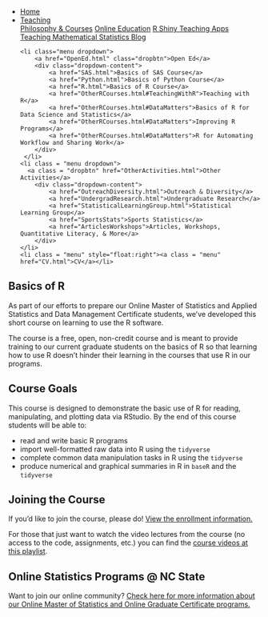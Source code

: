
<head>
  <link rel="stylesheet" href="../css/styles.css">
</head>

<ul class = "menu">
    <li class = "menu"><a class = "menu" href="../index.html">Home</a></li>
    <li class="menu dropdown">
        <a href="Teaching.html" class="dropbtn">Teaching</a>
        <div class="dropdown-content">
            <a href="PhilosophyCourses.html">Philosophy & Courses</a>
            <a href="Online.html">Online Education</a>
            <a href="ShinyApps.html">R Shiny Teaching Apps</a>
            <a href="MathStat.html">Teaching Mathematical Statistics Blog</a>
        </div>
     </li>
    
    <li class="menu dropdown">
        <a href="OpenEd.html" class="dropbtn">Open Ed</a>
        <div class="dropdown-content">
            <a href="SAS.html">Basics of SAS Course</a>
            <a href="Python.html">Basics of Python Course</a>
            <a href="R.html">Basics of R Course</a>
            <a href="OtherRCourses.html#TeachingWithR">Teaching with R</a>
            <a href="OtherRCourses.html#DataMatters">Basics of R for Data Science and Statistics</a>
            <a href="OtherRCourses.html#DataMatters">Improving R Programs</a>
            <a href="OtherRCourses.html#DataMatters">R for Automating Workflow and Sharing Work</a>
        </div>
     </li>
    <li class = "menu dropdown">
      <a class = "dropbtn" href="OtherActivities.html">Other Activities</a>
        <div class="dropdown-content">
            <a href="OutreachDiversity.html">Outreach & Diversity</a>
            <a href="UndergradResearch.html">Undergraduate Research</a>
            <a href="StatisticalLearningGroup.html">Statistical Learning Group</a>
            <a href="SportsStats">Sports Statistics</a>
            <a href="ArticlesWorkshops">Articles, Workshops, Quantitative Literacy, & More</a>
        </div>
    </li>
    <li class = "menu" style="float:right"><a class = "menu" href="CV.html">CV</a></li>
</ul>

<br style = "display: block; content: ''; margin-top: 10; ">


## Basics of R

As part of our efforts to prepare our Online Master of Statistics and
Applied Statistics and Data Management Certificate students, we’ve
developed this short course on learning to use the R software.

The course is a free, open, non-credit course and is meant to provide
training to our current graduate students on the basics of R so that
learning how to use R doesn’t hinder their learning in the courses that
use R in our programs.

## Course Goals

This course is designed to demonstrate the basic use of R for reading,
manipulating, and plotting data via RStudio. By the end of this course
students will be able to:

- read and write basic R programs
- import well-formatted raw data into R using the `tidyverse`
- complete common data manipulation tasks in R using the `tidyverse`
- produce numerical and graphical summaries in R in `baseR` and the
  `tidyverse`

## Joining the Course

If you’d like to join the course, please do!
<a href = "https://docs.google.com/document/d/1R5PCdHgdzzu9ZOh0Li8oII1O00CnEBcMar6xH9O9kys/edit?usp=sharing" target = "_blank">View
the enrollment information.</a>

For those that just want to watch the video lectures from the course (no
access to the code, assignments, etc.) you can find the
<a href = "https://bit.ly/R-playlist" target = "_blank">course videos at
this playlist</a>.

## Online Statistics Programs @ NC State

Want to join our online community?
<a href = "https://statistics.sciences.ncsu.edu/graduate/online-programs/" target ="_blank">Check
here for more information about our Online Master of Statistics and
Online Graduate Certificate programs.</a>

